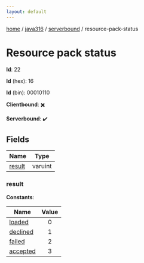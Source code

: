 ```yaml
---
layout: default
---
```


[home](/)  /  [java316](/protocol/java316)  /  [serverbound](/protocol/java316/serverbound)  /  resource-pack-status

# Resource pack status

**Id**: 22

**Id** (hex): 16

**Id** (bin): 00010110

**Clientbound**: ✖️

**Serverbound**: ✔️

## Fields

Name | Type
---|---
[result](#result) | varuint

### result

**Constants**:

Name | Value
---|:---:
[loaded](result_loaded) | 0
[declined](result_declined) | 1
[failed](result_failed) | 2
[accepted](result_accepted) | 3

